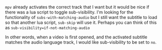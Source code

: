 `mpv` already activates the correct track that I want but it would be nice if there was a lua script to toggle sub-visibility. I'm looking for the functionality of `subs-with-matching-audio` but I still want the subtitle to load so that another lua script, `sub-skip` will use it. Perhaps you can think of this as `sub-visibility=if-not-matching-audio`

In other words, when a video is first opened, and the activated subtitle matches the audio language track, I would like sub-visibility to be set to `no`.
